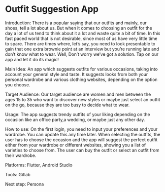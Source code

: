 # Outfit Suggestion App

Introduction: There is a popular saying that our outfits and mainly, our shoes, tell a lot about us. But when it comes to choosing an outfit for the day a lot of us tend to think about it a lot and waste quite a bit of time. In this fast paced world that is not desirable, since most of us have very little time to spare. 
There are times where, let’s say, you need to look presentable to gain that one extra brownie point at an interview but you’re running late and don’t know what to wear. Well, Don’t worry we’ve got a solution. Tap on our app and let it do its magic!

Main Idea: An app which suggests outfits for various occasions, taking into account your general style and taste. It suggests looks from both your personal wardrobe and various clothing websites, depending on the option you choose.

Target Audience: Our target audience are women and men between the ages 15 to 35 who want to discover new styles or maybe just select an outfit on the go, because they are too busy to decide what to wear.

Usage: The app suggests trendy outfits of your liking depending on the occasion like an office party,a wedding, or maybe just any other day.

How to use: On the first login, you need to input your preferences and your wardrobe. You can update this any time later.
When selecting the outfits, the user has to choose the occasion and the app will suggest the perfect outfit either from your wardrobe or different websites, showing you a list of varieties to choose from.
The user can buy the outfit or select an outfit from their wardrobe.

Platforms: Flutter, Android Studio 

Tools: Gitlab


Next step: Persona